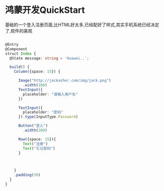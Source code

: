 # 鸿蒙开发QuickStart

基础的一个登入注册页面,比HTML好太多,已经配好了样式,其实手机系统已经决定了,软件的美观

```typescript

@Entry
@Component
struct Index {
  @State message: string = 'Huawei..';

  build() {
    Column({space: 15}) {

      Image("http://jackasher.com/img/jack.png")
        .width(100)
      TextInput({
        placeholder: "请输入用户名"
      })

      TextInput({
        placeholder: "密码"
      }).type(InputType.Password)

      Button("登入")
        .width(200)

      Row({space: 15}){
        Text("注册")
        Text("忘记密码")
      }



    }
    .padding(30)
  }
}
```

